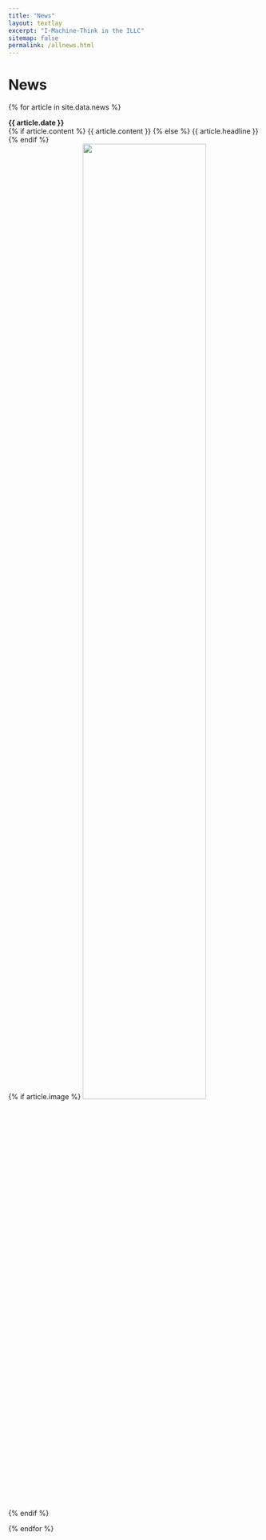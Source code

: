 ```yaml
---
title: "News"
layout: textlay
excerpt: "I-Machine-Think in the ILLC"
sitemap: false
permalink: /allnews.html
---
```


# News

{% for article in site.data.news %}
<p><b>{{ article.date }}</b><br>
{% if article.content %}
{{ article.content }}
{% else %}
{{ article.headline }}
{% endif %}
<br>
{% if article.image %} <img src="{{ site.url }}{{ site.baseurl }}/images/news/{{ article.image }}" width='70%' style='float: centre'/> {% endif %}
<br>
</p>

{% endfor %}
